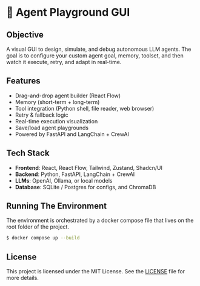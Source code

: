 # 🧠 Agent Playground GUI

## Objective
A visual GUI to design, simulate, and debug autonomous LLM agents. The goal is to configure your custom agent goal, memory, toolset, and then watch it execute, retry, and adapt in real-time.

## Features

- Drag-and-drop agent builder (React Flow)
- Memory (short-term + long-term)
- Tool integration (Python shell, file reader, web browser)
- Retry & fallback logic
- Real-time execution visualization
- Save/load agent playgrounds
- Powered by FastAPI and LangChain + CrewAI

## Tech Stack

- **Frontend**: React, React Flow, Tailwind, Zustand, Shadcn/UI
- **Backend**: Python, FastAPI, LangChain + CrewAI
- **LLMs**: OpenAI, Ollama, or local models
- **Database**: SQLite / Postgres for configs, and ChromaDB

## Running The Environment
The environment is orchestrated by a docker compose file that lives on the root folder of the project.

```bash
$ docker compose up --build
```

## License 

This project is licensed under the MIT License. See the [LICENSE](LICENSE) file for more details.
